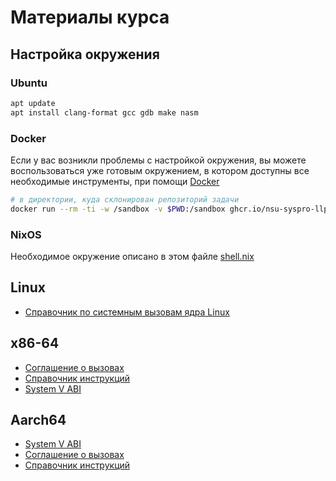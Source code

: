 # Материалы курса

## Настройка окружения

### Ubuntu

```sh
apt update
apt install clang-format gcc gdb make nasm
```

### Docker

Если у вас возникли проблемы с настройкой окружения, вы можете воспользоваться
уже готовым окружением, в котором доступны все необходимые инструменты, при
помощи [Docker](https://docs.docker.com/desktop/setup/install/linux/)

```sh
# в директории, куда склонирован репозиторий задачи
docker run --rm -ti -w /sandbox -v $PWD:/sandbox ghcr.io/nsu-syspro-llp/runner
```

### NixOS

Необходимое окружение описано в этом файле [shell.nix](./shell.nix)

## Linux

- [Справочник по системным вызовам ядра Linux](https://www.chromium.org/chromium-os/developer-library/reference/linux-constants/syscalls/)

## x86-64

- [Соглашение о вызовах](https://stackoverflow.com/a/2538212)
- [Справочник инструкций](https://www.felixcloutier.com/x86/)
- [System V ABI](https://gitlab.com/x86-psABIs/x86-64-ABI/-/jobs/artifacts/master/raw/x86-64-ABI/abi.pdf?job=build)

## Aarch64

- [System V ABI](./arm64_docs/system_v_abi.pdf)
- [Соглашение о вызовах](./arm64_docs/procedure_call_standard.pdf)
- [Справочник инструкций](./arm64_docs/a64_isa_a_profile.pdf)
